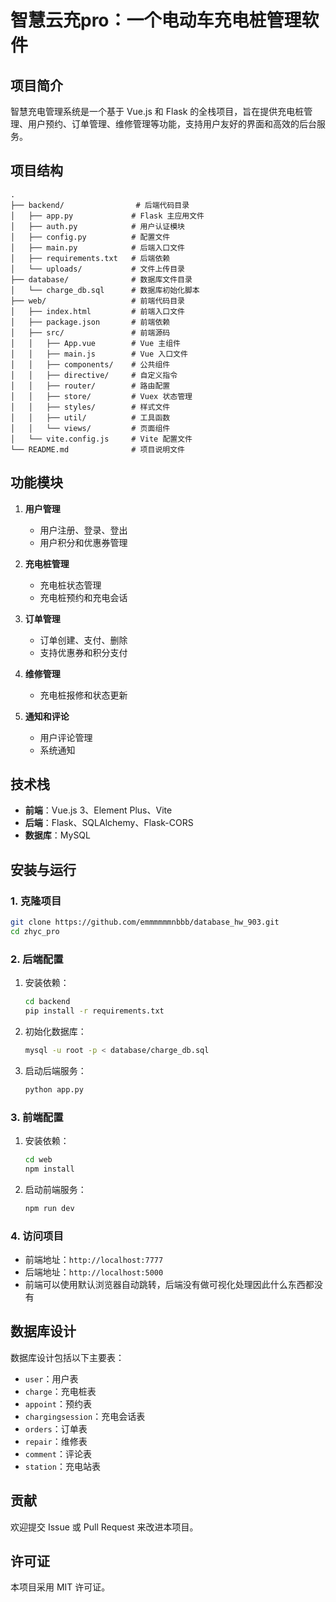 # 智慧云充pro：一个电动车充电桩管理软件

## 项目简介
智慧充电管理系统是一个基于 Vue.js 和 Flask 的全栈项目，旨在提供充电桩管理、用户预约、订单管理、维修管理等功能，支持用户友好的界面和高效的后台服务。

## 项目结构
```
.
├── backend/                # 后端代码目录
│   ├── app.py             # Flask 主应用文件
│   ├── auth.py            # 用户认证模块
│   ├── config.py          # 配置文件
│   ├── main.py            # 后端入口文件
│   ├── requirements.txt   # 后端依赖
│   └── uploads/           # 文件上传目录
├── database/              # 数据库文件目录
│   └── charge_db.sql      # 数据库初始化脚本
├── web/                   # 前端代码目录
│   ├── index.html         # 前端入口文件
│   ├── package.json       # 前端依赖
│   ├── src/               # 前端源码
│   │   ├── App.vue        # Vue 主组件
│   │   ├── main.js        # Vue 入口文件
│   │   ├── components/    # 公共组件
│   │   ├── directive/     # 自定义指令
│   │   ├── router/        # 路由配置
│   │   ├── store/         # Vuex 状态管理
│   │   ├── styles/        # 样式文件
│   │   ├── util/          # 工具函数
│   │   └── views/         # 页面组件
│   └── vite.config.js     # Vite 配置文件
└── README.md              # 项目说明文件
```

## 功能模块
1. **用户管理**
   - 用户注册、登录、登出
   - 用户积分和优惠券管理

2. **充电桩管理**
   - 充电桩状态管理
   - 充电桩预约和充电会话

3. **订单管理**
   - 订单创建、支付、删除
   - 支持优惠券和积分支付

4. **维修管理**
   - 充电桩报修和状态更新

5. **通知和评论**
   - 用户评论管理
   - 系统通知

## 技术栈
- **前端**：Vue.js 3、Element Plus、Vite
- **后端**：Flask、SQLAlchemy、Flask-CORS
- **数据库**：MySQL

## 安装与运行

### 1. 克隆项目
```bash
git clone https://github.com/emmmmmmnbbb/database_hw_903.git
cd zhyc_pro
```

### 2. 后端配置
1. 安装依赖：
   ```bash
   cd backend
   pip install -r requirements.txt
   ```
2. 初始化数据库：
   ```bash
   mysql -u root -p < database/charge_db.sql
   ```
3. 启动后端服务：
   ```bash
   python app.py
   ```


### 3. 前端配置
1. 安装依赖：
   ```bash
   cd web
   npm install
   ```
2. 启动前端服务：
   ```bash
   npm run dev
   ```

### 4. 访问项目
- 前端地址：`http://localhost:7777`
- 后端地址：`http://localhost:5000`
- 前端可以使用默认浏览器自动跳转，后端没有做可视化处理因此什么东西都没有

## 数据库设计
数据库设计包括以下主要表：
- `user`：用户表
- `charge`：充电桩表
- `appoint`：预约表
- `chargingsession`：充电会话表
- `orders`：订单表
- `repair`：维修表
- `comment`：评论表
- `station`：充电站表

## 贡献
欢迎提交 Issue 或 Pull Request 来改进本项目。

## 许可证
本项目采用 MIT 许可证。